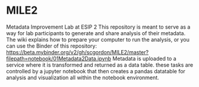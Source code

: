 # MILE2
Metadata Improvement Lab at ESIP 2
This repository is meant to serve as a way for lab participants to generate and share analysis of their metadata.
The wiki explains how to prepare your computer to run the analysis, or you can use the Binder of this repository:
https://beta.mybinder.org/v2/gh/scgordon/MILE2/master?filepath=notebook/01Metadata2Data.ipynb
Metadata is uploaded to a service where it is transformed and returned as a data table.
these tasks are controlled by a jupyter notebook that then creates a pandas datatable for analysis and visualization all within the notebook environment.
